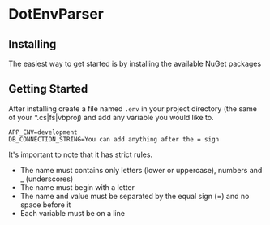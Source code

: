 # DotEnvParser

## Installing

The easiest way to get started is by installing the available NuGet packages

## Getting Started

After installing create a file named `.env` in your project directory (the same of your *.cs|fs|vbproj) and add any variable you would like to.

```
APP_ENV=development
DB_CONNECTION_STRING=You can add anything after the = sign
```

It's important to note that it has strict rules.

- The name must contains only letters (lower or uppercase), numbers and _ (underscores)
- The name must begin with a letter
- The name and value must be separated by the equal sign (=) and no space before it
- Each variable must be on a line
